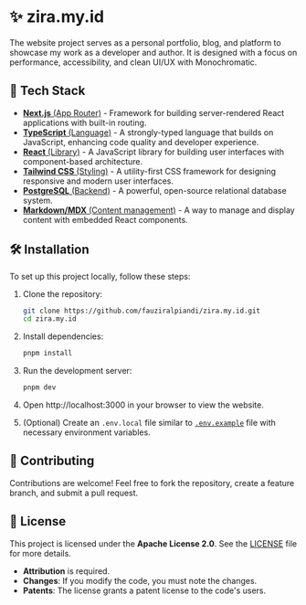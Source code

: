 # ✨️ zira.my.id

The website project serves as a personal portfolio, blog, and platform to showcase my work as a developer and author. It is designed with a focus on performance, accessibility, and clean UI/UX with Monochromatic.

## 🚀 Tech Stack

- [**Next.js** (App Router)](https://nextjs.org/docs/app) - Framework for building server-rendered React applications with built-in routing.
- [**TypeScript** (Language)](https://www.typescriptlang.org/) - A strongly-typed language that builds on JavaScript, enhancing code quality and developer experience.
- [**React** (Library)](https://react.dev/) - A JavaScript library for building user interfaces with component-based architecture.
- [**Tailwind CSS** (Styling)](https://tailwindcss.com/) - A utility-first CSS framework for designing responsive and modern user interfaces.
- [**PostgreSQL** (Backend)](https://www.postgresql.org/) - A powerful, open-source relational database system.
- [**Markdown/MDX** (Content management)](https://mdxjs.com/) - A way to manage and display content with embedded React components.

## 🛠️ Installation

To set up this project locally, follow these steps:

1. Clone the repository:
   ```bash
   git clone https://github.com/fauziralpiandi/zira.my.id.git
   cd zira.my.id
   ```

2. Install dependencies:
   ```bash
   pnpm install
   ```

3. Run the development server:
   ```bash
   pnpm dev
   ```

4. Open http://localhost:3000 in your browser to view the website.

5. (Optional) Create an `.env.local` file similar to [`.env.example`](https://github.com/fauziralpiandi/zira.my.id/blob/main/.env.example) file with necessary environment variables.

## 🤝 Contributing

Contributions are welcome! Feel free to fork the repository, create a feature branch, and submit a pull request.

## 📜 License

This project is licensed under the **Apache License 2.0**. See the [LICENSE](LICENSE) file for more details.

- **Attribution** is required.
- **Changes**: If you modify the code, you must note the changes.
- **Patents**: The license grants a patent license to the code's users.
